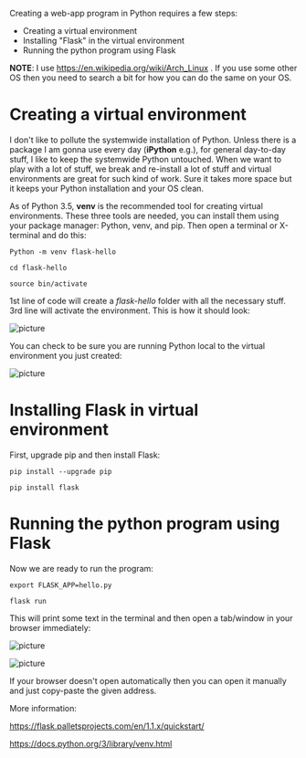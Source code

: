 Creating a web-app program in Python requires a few steps:
 - Creating a virtual environment
 - Installing "Flask" in the virtual environment
 - Running the python program using Flask
 

**NOTE**: I use https://en.wikipedia.org/wiki/Arch_Linux . If you use some other OS then you need to search a bit for how you can do the same on your OS.  

 
 # Creating a virtual environment
 
 I don't like to pollute the systemwide installation of Python. Unless there is a package I am gonna use every day (**iPython** e.g.), for general day-to-day stuff, 
 I like to keep the systemwide Python untouched. When we want to play with a lot of stuff, we break and re-install a lot of stuff and virtual environments are great for such kind of work. Sure it takes more space but it keeps your Python installation and your OS clean. 
 
 As of Python 3.5, **venv** is the recommended tool for creating virtual environments. These three tools are needed, you can install them using your package manager: Python, venv, and pip. Then open a terminal or X-terminal and do this:
 
 `Python -m venv flask-hello`
 
 `cd flask-hello`
 
 `source bin/activate`
 
1st line of code will create a *flask-hello* folder with all the necessary stuff. 3rd line will activate the environment. This is how it should look:

![picture](https://i.postimg.cc/mrrrNtwK/Screenshot-from-2020-10-16-22-50-20.png)

You can check to be sure you are running Python local to the virtual environment you just created:

![picture](https://i.postimg.cc/J73G8VG6/Screenshot-from-2020-10-16-22-51-39.png)




# Installing Flask in virtual environment
First, upgrade pip and then install Flask:

`pip install --upgrade pip`

`pip install flask`


# Running the python program using Flask
Now we are ready to run the program:

`export FLASK_APP=hello.py`

`flask run`

This will print some text in the terminal and then open a tab/window in your browser immediately:

![picture](https://i.postimg.cc/bwRvXQrZ/Screenshot-from-2020-10-16-23-20-06.png)

![picture](https://i.postimg.cc/fLzdKk1d/Screenshot-from-2020-10-17-08-46-41.png)

If your browser doesn't open automatically then you can open it manually and just copy-paste the given address. 


 More information:

 https://flask.palletsprojects.com/en/1.1.x/quickstart/
 
 https://docs.python.org/3/library/venv.html


